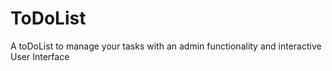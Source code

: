 # ToDoList
A toDoList to manage your tasks with an admin functionality and interactive User Interface
